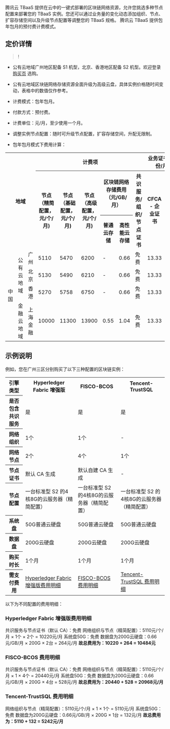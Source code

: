腾讯云 TBaaS 提供在云中的一键式部署的区块链网络资源，允许您挑选多种节点配置来部署您的 TBaaS 实例。您还可以通过业务量的变化动态添加组织、节点、扩容存储空间以及升级节点配置等调整您的 TBaaS 规格。
腾讯云 TBaaS 提供包年包月的预付费计费模式。

## 定价详情
>!
- 公有云地域广州地区配备 S1 机型，北京、香港地区配备 S2 机型。欢迎登录 [购买页](https://buy.cloud.tencent.com/tbaas_blockchain) 选购。
- 公有云地域区块链网络存储资源全面升级为高级云盘，具体实例价格随时间变动，表格中的数值仅作参考。

- 计费模式：包年包月。
- 付款方式：预付费。
- 计费单位：元/月，至少使用一个月。
- 调整实例节点配置：随时可升级节点配置，扩容存储空间，升配无限制。
- 包年包月模式下费用计算：

<table>
<tr> 
      <th colspan="3" rowspan="3"><center>地域</center></th>
			<th colspan="6" ><center>计费项</center></th>
			<th colspan="2"><center>业务证书（元/份/月）	</center></th>
</tr>
<tr>
   <th rowspan=2><center>节点 （精简配置，元/个/月)</center></th>
	 <th rowspan=2><center>节点 （基础配置，元/个/月)</center></th>
	 <th rowspan=2><center>节点 （高级配置，元/个/月)</center></th>
	 <th colspan="2"><center>区块链网络存储费用（元/GB/月）</center></th>
	 <th rowspan=2><center>共识服务/组织/节点证书</center></th>
	  <th rowspan=2><center>CFCA - 企业证书</center></th>
	 <th rowspan=2><center>CFCA - 个人证书</center></th>
</tr>
<tr>
<th><center>普通云存储</center></th>
<th><center>高性能云存储</center></th>
</tr>
<tr>
    <td rowspan=4>中国</td>
		<td rowspan=3>公有云地域</td>
		<td>广州</td>
		<td>5110</td>
		<td>5470</td>
		<td>6200</td>
		<td>-</td>
		<td>0.66</td>
		<td>免费</td>
		<td>13.33</td>
		<td>0.83</td>
</tr>
<tr>
		<td>北京</td>
		<td>5130</td>
		<td>5490</td>
		<td>6210</td>
		<td>-</td>
		<td>0.66</td>
		<td>免费</td>
		<td>13.33</td>
		<td>0.83</td>
</tr>
<tr>
		<td>香港</td>
		<td>5270</td>
		<td>5758</td>
		<td>6750</td>
		<td>-</td>
		<td>0.66</td>
		<td>免费</td>
		<td>13.33</td>
		<td>0.83</td>
</tr>
<tr>
<td>金融云地域 </td>
		<td>上海金融 </td>
		<td>10000</td>
		<td>11300</td>
		<td>13900</td>
		<td>0.55</td>
		<td>1.04</td>
		<td>免费</td>
		<td>13.33</td>
		<td>0.83</td>
</tr>
</table>

## 示例说明
例如，您在广州三区分别购买了以下三种配置的区块链实例：
<table>
	<tr>
	<th>引擎类型</th>
	<th>Hyperledger Fabric 增强版</th>
	<th>FISCO-BCOS</th>
	<th>Tencent-TrustSQL</th>
	</tr>
	<tr>
	<th>是否包含共识服务</th>
	<td>是</td>
	<td>是</td>
	<td>是</td>
	</tr>
	<tr>
	<th>网络组织</th>
	<td>1个</td>
	<td>1个</td>
	<td>-</td>
	</tr>
	<tr>
	<th>网络节点</th>
	<td>2个</td>
	<td>4个</td>
	<td>1个</td>
	</tr>
	<tr>
	<th>节点证书</th>
	<td>默认 CA 生成</td>
	<td>默认自建 CA 生成</td>
	<td>-</td>
	</tr>
	<tr>
	<th>节点配置</th>
	<td>一台标准型 S2 的4核8G的云服务器（精简配置）</td>
	<td>一台标准型 S2 的4核8G的云服务器（精简配置）</td>
	<td>一台标准型 S2 的4核8G的云服务器（精简配置）</td>
	</tr>
	<tr>
	<th>系统盘</th>
	<td>50G普通云硬盘</td>
	<td>50G普通云硬盘</td>
	<td>50G普通云硬盘</td>
	</tr>
	<tr>
	<th>数据盘</th>
	<td>200G云硬盘</td>
	<td>200G云硬盘</td>
	<td>200G云硬盘</td>
	</tr>
	<tr>
	<th>购买时长</th>
	<td>1个月</td>
	<td>1个月</td>
	<td>1个月</td>
	</tr>
	<tr>
	<th>需支付费用</th>
	<td><a href="#fab">Hyperledger Fabric 增强版费用明细</a></td>
	<td><a href="#fis">FISCO-BCOS 费用明细</a></td>
	<td><a href="#trust">Tencent-TrustSQL 费用明细</a></td>
	</tr>
</table>

以下为不同配置的费用明细：
### Hyperledger Fabric 增强版费用明细<span id="fab"></a>

共识服务与节点证书（默认 CA）：免费
网络组织与节点（精简配置）：5110元/个/月 × 1个 × 2个 = 10220元/月
系统盘50G：免费
数据盘为200G云硬盘：0.66元/GB/月 × 200G × 2台 = 264元/月
**故总费用为：10220 + 264 = 10484元**

### FISCO-BCOS 费用明细<span id="fis"></a>

共识服务与节点证书（默认 CA）：免费
网络组织与节点（精简配置）：5110元/个/月 × 1 × 4个 = 20440元/月
系统盘50G：免费
数据盘为200G云硬盘：0.66元/GB/月 × 200G × 4台 = 528元/月
**故总费用为：20440 + 528 = 20968元/月**

### Tencent-TrustSQL 费用明细<span id="trust"></a>
网络组织与节点（精简配置）：5110元/个/月 × 1 × 1个 = 5110元/月
系统盘50G：免费
数据盘为200G云硬盘：0.66元/GB/月 × 200G × 1台 = 132元/月
**故总费用为：5110 + 132 = 5242元/月**





 
